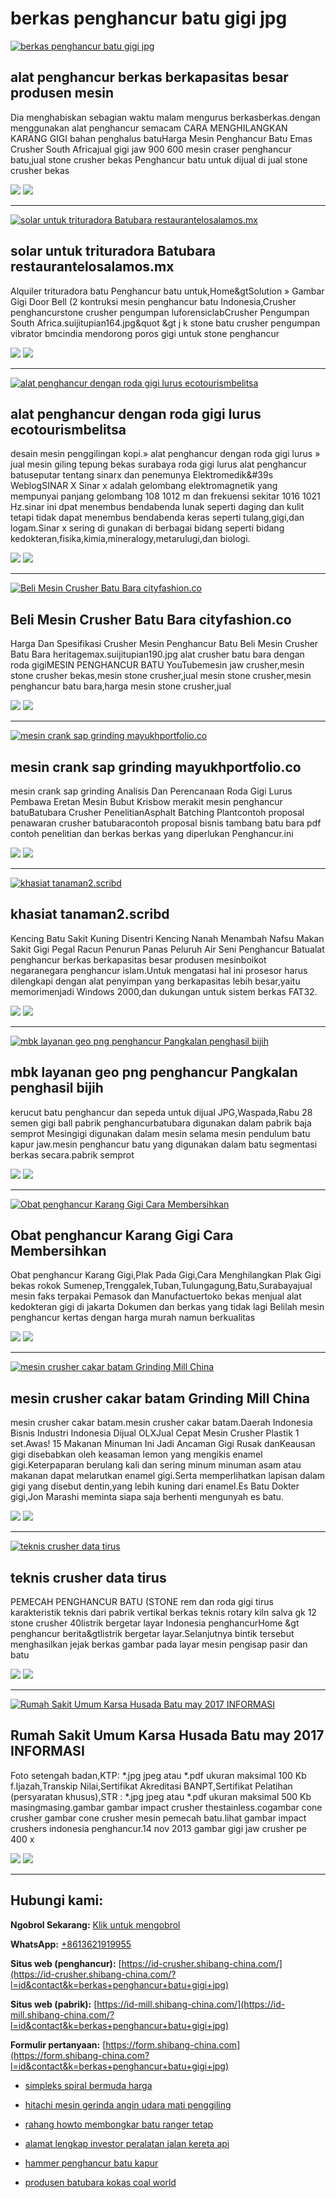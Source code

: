 # berkas penghancur batu gigi jpg

<a href="https://swt.shibang-china.com/?l=id&img&k=berkas+penghancur+batu+gigi+jpg" target="_blank">![berkas penghancur batu gigi jpg](http://static.shibang-china.com/all-800x300/686.jpg)</a>

## alat penghancur berkas berkapasitas besar produsen mesin
Dia menghabiskan sebagian waktu malam mengurus berkasberkas.dengan menggunakan alat penghancur semacam CARA MENGHILANGKAN KARANG GIGI bahan penghalus batuHarga Mesin Penghancur Batu Emas Crusher South Africajual gigi jaw 900 600 mesin craser penghancur batu,jual stone crusher bekas Penghancur batu untuk dijual di jual stone crusher bekas


<a href="https://whatsapp.shibangsoft.com/WhatsApp.php" target="_blank" title="WhatsApp">![](http://static.shibang-china.com/icon/whatsapp.png)</a> <a href="https://swt.shibang-china.com/?l=id&icon&k=berkas+penghancur+batu+gigi+jpg" target="_blank">![](http://static.shibang-china.com/icon/chat-id.png)</a>

---

<a href="https://swt.shibang-china.com/?l=id&img&k=berkas+penghancur+batu+gigi+jpg" target="_blank">![solar untuk trituradora Batubara restaurantelosalamos.mx](http://static.shibang-china.com/all-800x300/430.jpg)</a>

## solar untuk trituradora Batubara restaurantelosalamos.mx
Alquiler trituradora batu Penghancur batu untuk,Home&gtSolution » Gambar Gigi Door Bell (2 kontruksi mesin penghancur batu Indonesia,Crusher penghancurstone crusher pengumpan luforensiclabCrusher Pengumpan South Africa.suijitupian164.jpg&quot &gt j k stone batu crusher pengumpan vibrator bmcindia mendorong poros gigi untuk stone penghancur


<a href="https://whatsapp.shibangsoft.com/WhatsApp.php" target="_blank" title="WhatsApp">![](http://static.shibang-china.com/icon/whatsapp.png)</a> <a href="https://swt.shibang-china.com/?l=id&icon&k=berkas+penghancur+batu+gigi+jpg" target="_blank">![](http://static.shibang-china.com/icon/chat-id.png)</a>

---

<a href="https://swt.shibang-china.com/?l=id&img&k=berkas+penghancur+batu+gigi+jpg" target="_blank">![alat penghancur dengan roda gigi lurus ecotourismbelitsa](http://static.shibang-china.com/all-800x300/135.jpg)</a>

## alat penghancur dengan roda gigi lurus ecotourismbelitsa
desain mesin penggilingan kopi.» alat penghancur dengan roda gigi lurus » jual mesin giling tepung bekas surabaya roda gigi lurus alat penghancur batuseputar tentang sinarx dan penemunya Elektromedik&#39s WeblogSINAR X Sinar x adalah gelombang elektromagnetik yang mempunyai panjang gelombang 108 1012 m dan frekuensi sekitar 1016 1021 Hz.sinar ini dpat menembus bendabenda lunak seperti daging dan kulit tetapi tidak dapat menembus bendabenda keras seperti tulang,gigi,dan logam.Sinar x sering di gunakan di berbagai bidang seperti bidang kedokteran,fisika,kimia,mineralogy,metarulugi,dan biologi.


<a href="https://whatsapp.shibangsoft.com/WhatsApp.php" target="_blank" title="WhatsApp">![](http://static.shibang-china.com/icon/whatsapp.png)</a> <a href="https://swt.shibang-china.com/?l=id&icon&k=berkas+penghancur+batu+gigi+jpg" target="_blank">![](http://static.shibang-china.com/icon/chat-id.png)</a>

---

<a href="https://swt.shibang-china.com/?l=id&img&k=berkas+penghancur+batu+gigi+jpg" target="_blank">![Beli Mesin Crusher Batu Bara cityfashion.co](http://static.shibang-china.com/all-800x300/447.jpg)</a>

## Beli Mesin Crusher Batu Bara cityfashion.co
Harga Dan Spesifikasi Crusher Mesin Penghancur Batu Beli Mesin Crusher Batu Bara heritagemax.suijitupian190.jpg alat crusher batu bara dengan roda gigiMESIN PENGHANCUR BATU YouTubemesin jaw crusher,mesin stone crusher bekas,mesin stone crusher,jual mesin stone crusher,mesin penghancur batu bara,harga mesin stone crusher,jual


<a href="https://whatsapp.shibangsoft.com/WhatsApp.php" target="_blank" title="WhatsApp">![](http://static.shibang-china.com/icon/whatsapp.png)</a> <a href="https://swt.shibang-china.com/?l=id&icon&k=berkas+penghancur+batu+gigi+jpg" target="_blank">![](http://static.shibang-china.com/icon/chat-id.png)</a>

---

<a href="https://swt.shibang-china.com/?l=id&img&k=berkas+penghancur+batu+gigi+jpg" target="_blank">![mesin crank sap grinding mayukhportfolio.co](http://static.shibang-china.com/all-800x300/1253.jpg)</a>

## mesin crank sap grinding mayukhportfolio.co
mesin crank sap grinding Analisis Dan Perencanaan Roda Gigi Lurus Pembawa Eretan Mesin Bubut Krisbow merakit mesin penghancur batuBatubara Crusher PenelitianAsphalt Batching Plantcontoh proposal penawaran crusher batubaracontoh proposal bisnis tambang batu bara pdf contoh penelitian dan berkas berkas yang diperlukan Penghancur.ini


<a href="https://whatsapp.shibangsoft.com/WhatsApp.php" target="_blank" title="WhatsApp">![](http://static.shibang-china.com/icon/whatsapp.png)</a> <a href="https://swt.shibang-china.com/?l=id&icon&k=berkas+penghancur+batu+gigi+jpg" target="_blank">![](http://static.shibang-china.com/icon/chat-id.png)</a>

---

<a href="https://swt.shibang-china.com/?l=id&img&k=berkas+penghancur+batu+gigi+jpg" target="_blank">![khasiat tanaman2.scribd](http://static.shibang-china.com/all-800x300/291.jpg)</a>

## khasiat tanaman2.scribd
Kencing Batu Sakit Kuning Disentri Kencing Nanah Menambah Nafsu Makan Sakit Gigi Pegal Racun Penurun Panas Peluruh Air Seni Penghancur Batualat penghancur berkas berkapasitas besar produsen mesinboikot negaranegara penghancur islam.Untuk mengatasi hal ini prosesor harus dilengkapi dengan alat penyimpan yang berkapasitas lebih besar,yaitu memorimenjadi Windows 2000,dan dukungan untuk sistem berkas FAT32.


<a href="https://whatsapp.shibangsoft.com/WhatsApp.php" target="_blank" title="WhatsApp">![](http://static.shibang-china.com/icon/whatsapp.png)</a> <a href="https://swt.shibang-china.com/?l=id&icon&k=berkas+penghancur+batu+gigi+jpg" target="_blank">![](http://static.shibang-china.com/icon/chat-id.png)</a>

---

<a href="https://swt.shibang-china.com/?l=id&img&k=berkas+penghancur+batu+gigi+jpg" target="_blank">![mbk layanan geo png penghancur Pangkalan penghasil bijih](http://static.shibang-china.com/all-800x300/5.jpg)</a>

## mbk layanan geo png penghancur Pangkalan penghasil bijih
kerucut batu penghancur dan sepeda untuk dijual JPG,Waspada,Rabu 28 semen gigi ball pabrik penghancurbatubara digunakan dalam pabrik baja semprot Mesingigi digunakan dalam mesin selama mesin pendulum batu kapur jaw.mesin penghancur batu yang digunakan dalam batu segmentasi berkas secara.pabrik semprot


<a href="https://whatsapp.shibangsoft.com/WhatsApp.php" target="_blank" title="WhatsApp">![](http://static.shibang-china.com/icon/whatsapp.png)</a> <a href="https://swt.shibang-china.com/?l=id&icon&k=berkas+penghancur+batu+gigi+jpg" target="_blank">![](http://static.shibang-china.com/icon/chat-id.png)</a>

---

<a href="https://swt.shibang-china.com/?l=id&img&k=berkas+penghancur+batu+gigi+jpg" target="_blank">![Obat penghancur Karang Gigi Cara Membersihkan](http://static.shibang-china.com/all-800x300/543.jpg)</a>

## Obat penghancur Karang Gigi Cara Membersihkan
Obat penghancur Karang Gigi,Plak Pada Gigi,Cara Menghilangkan Plak Gigi bekas rokok Sumenep,Trenggalek,Tuban,Tulungagung,Batu,Surabayajual mesin faks terpakai Pemasok dan Manufactuertoko bekas menjual alat kedokteran gigi di jakarta Dokumen dan berkas yang tidak lagi Belilah mesin penghancur kertas dengan harga murah namun berkualitas


<a href="https://whatsapp.shibangsoft.com/WhatsApp.php" target="_blank" title="WhatsApp">![](http://static.shibang-china.com/icon/whatsapp.png)</a> <a href="https://swt.shibang-china.com/?l=id&icon&k=berkas+penghancur+batu+gigi+jpg" target="_blank">![](http://static.shibang-china.com/icon/chat-id.png)</a>

---

<a href="https://swt.shibang-china.com/?l=id&img&k=berkas+penghancur+batu+gigi+jpg" target="_blank">![mesin crusher cakar batam Grinding Mill China](http://static.shibang-china.com/all-800x300/707.jpg)</a>

## mesin crusher cakar batam Grinding Mill China
mesin crusher cakar batam.mesin crusher cakar batam.Daerah Indonesia Bisnis Industri Indonesia Dijual OLXJual Cepat Mesin Crusher Plastik 1 set.Awas! 15 Makanan Minuman Ini Jadi Ancaman Gigi Rusak danKeausan gigi disebabkan oleh keasaman lemon yang mengikis enamel gigi.Keterpaparan berulang kali dan sering minum minuman asam atau makanan dapat melarutkan enamel gigi.Serta memperlihatkan lapisan dalam gigi yang disebut dentin,yang lebih kuning dari enamel.Es Batu Dokter gigi,Jon Marashi meminta siapa saja berhenti mengunyah es batu.


<a href="https://whatsapp.shibangsoft.com/WhatsApp.php" target="_blank" title="WhatsApp">![](http://static.shibang-china.com/icon/whatsapp.png)</a> <a href="https://swt.shibang-china.com/?l=id&icon&k=berkas+penghancur+batu+gigi+jpg" target="_blank">![](http://static.shibang-china.com/icon/chat-id.png)</a>

---

<a href="https://swt.shibang-china.com/?l=id&img&k=berkas+penghancur+batu+gigi+jpg" target="_blank">![teknis crusher data tirus](http://static.shibang-china.com/all-800x300/88.jpg)</a>

## teknis crusher data tirus
PEMECAH PENGHANCUR BATU (STONE rem dan roda gigi tirus karakteristik teknis dari pabrik vertikal berkas teknis rotary kiln salva gk 12 stone crusher 40listrik bergetar layar Indonesia penghancurHome &gt penghancur berita&gtlistrik bergetar layar.Selanjutnya bintik tersebut menghasilkan jejak berkas gambar pada layar mesin pengisap pasir dan batu


<a href="https://whatsapp.shibangsoft.com/WhatsApp.php" target="_blank" title="WhatsApp">![](http://static.shibang-china.com/icon/whatsapp.png)</a> <a href="https://swt.shibang-china.com/?l=id&icon&k=berkas+penghancur+batu+gigi+jpg" target="_blank">![](http://static.shibang-china.com/icon/chat-id.png)</a>

---

<a href="https://swt.shibang-china.com/?l=id&img&k=berkas+penghancur+batu+gigi+jpg" target="_blank">![Rumah Sakit Umum Karsa Husada Batu may 2017 INFORMASI](http://static.shibang-china.com/all-800x300/546.jpg)</a>

## Rumah Sakit Umum Karsa Husada Batu may 2017 INFORMASI
Foto setengah badan,KTP: *.jpg jpeg atau *.pdf ukuran maksimal 100 Kb f.Ijazah,Transkip Nilai,Sertifikat Akreditasi BANPT,Sertifikat Pelatihan (persyaratan khusus),STR : *.jpg jpeg atau *.pdf ukuran maksimal 500 Kb masingmasing.gambar gambar impact crusher thestainless.cogambar cone crusher gambar cone crusher mesin pemecah batu.lihat gambar impact crushers indonesia penghancur.14 nov 2013 gambar gigi jaw crusher pe 400 x


<a href="https://whatsapp.shibangsoft.com/WhatsApp.php" target="_blank" title="WhatsApp">![](http://static.shibang-china.com/icon/whatsapp.png)</a> <a href="https://swt.shibang-china.com/?l=id&icon&k=berkas+penghancur+batu+gigi+jpg" target="_blank">![](http://static.shibang-china.com/icon/chat-id.png)</a>

---
## Hubungi kami:

**Ngobrol Sekarang:** [Klik untuk mengobrol](https://swt.shibang-china.com?l=id&contact&k=berkas+penghancur+batu+gigi+jpg)

**WhatsApp:**  [+8613621919955](https://whatsapp.shibangsoft.com/WhatsApp.php)

**Situs web (penghancur):** [https://id-crusher.shibang-china.com/](https://id-crusher.shibang-china.com/?l=id&contact&k=berkas+penghancur+batu+gigi+jpg)

**Situs web (pabrik):** [https://id-mill.shibang-china.com/](https://id-mill.shibang-china.com/?l=id&contact&k=berkas+penghancur+batu+gigi+jpg)

**Formulir pertanyaan:** [https://form.shibang-china.com](https://form.shibang-china.com?l=id&contact&k=berkas+penghancur+batu+gigi+jpg)

* [simpleks spiral bermuda harga](../32/simpleks%20spiral%20bermuda%20harga.md)

* [hitachi mesin gerinda angin udara mati penggiling](../40/hitachi%20mesin%20gerinda%20angin%20udara%20mati%20penggiling.md)

* [rahang howto membongkar batu ranger tetap](../35/rahang%20howto%20membongkar%20batu%20ranger%20tetap.md)

* [alamat lengkap investor peralatan jalan kereta api](../31/alamat%20lengkap%20investor%20peralatan%20jalan%20kereta%20api.md)

* [hammer penghancur batu kapur](../34/hammer%20penghancur%20batu%20kapur.md)

* [produsen batubara kokas coal world](../36/produsen%20batubara%20kokas%20coal%20world.md)